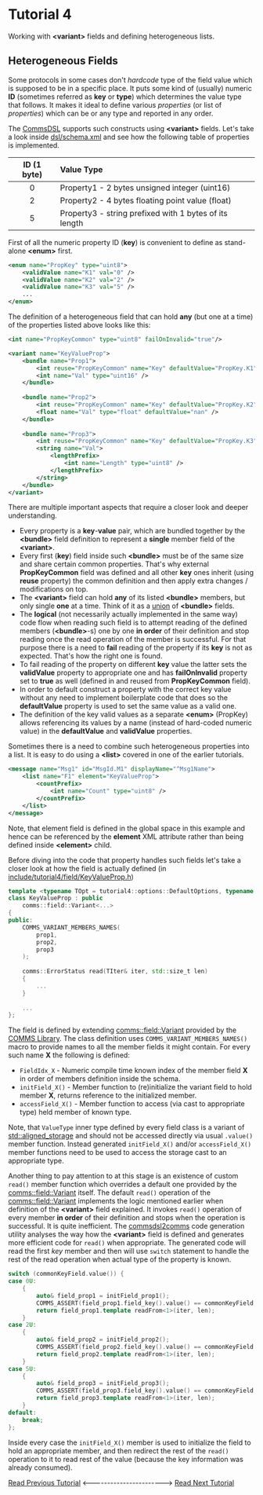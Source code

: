 # Tutorial 4
Working with **&lt;variant&gt;** fields and defining heterogeneous lists.

## Heterogeneous Fields
Some protocols in some cases don't _hardcode_ type of the field value which is supposed to
be in a specific place. It puts some kind of (usually) numeric **ID** 
(sometimes referred as **key** or **type**) which determines the value type that follows.
It makes it ideal to define various _properties_ (or list of _properties_) which can be
or any type and reported in any order.

The [CommsDSL](https://github.com/arobenko/CommsDSL-Specification) supports such constructs
using **&lt;variant&gt;** fields. Let's take a look inside [dsl/schema.xml](dsl/schema.xml) 
and see how the following table of properties is implemented.

|ID (1 byte)|Value Type|
|:---:|:---|
|0|Property1 - 2 bytes unsigned integer (uint16)|
|2|Property2 - 4 bytes floating point value (float)|
|5|Property3 - string prefixed with 1 bytes of its length|

First of all the numeric property ID (**key**) is convenient to define
as stand-alone **&lt;enum&gt;** first.
```xml
<enum name="PropKey" type="uint8">
    <validValue name="K1" val="0" />
    <validValue name="K2" val="2" />
    <validValue name="K3" val="5" />
    ...
</enum>
```
The definition of a heterogeneous field that can hold **any** (but one at a time) of the properties listed
above looks like this:
```xml
<int name="PropKeyCommon" type="uint8" failOnInvalid="true"/>

<variant name="KeyValueProp">
    <bundle name="Prop1">
        <int reuse="PropKeyCommon" name="Key" defaultValue="PropKey.K1" validValue="PropKey.K1" />
        <int name="Val" type="uint16" />
    </bundle>
    
    <bundle name="Prop2">
        <int reuse="PropKeyCommon" name="Key" defaultValue="PropKey.K2" validValue="PropKey.K2" />
        <float name="Val" type="float" defaultValue="nan" />
    </bundle>            
    
    <bundle name="Prop3">
        <int reuse="PropKeyCommon" name="Key" defaultValue="PropKey.K3" validValue="PropKey.K3" />
        <string name="Val">
            <lengthPrefix>
                <int name="Length" type="uint8" />
            </lengthPrefix>
        </string>
    </bundle>            
</variant>
```
There are multiple important aspects that require a closer look and deeper understanding.

- Every property is a **key**-**value** pair, which are bundled together by the **&lt;bundle&gt;** 
  field definition to represent a **single** member field of the **&lt;variant&gt;**.
- Every first (**key**) field inside such **&lt;bundle&gt;** must be of the same size and share
  certain common properties. That's why external **PropKeyCommon** field was defined and all other
  **key** ones inherit (using **reuse** property) the common definition and then apply extra changes / modifications
  on top.
- The **&lt;variant&gt;** field can hold **any** of its listed **&lt;bundle&gt;** members, but only
  single **one** at a time. Think of it as a [union](https://en.cppreference.com/w/cpp/language/union) of
  **&lt;bundle&gt;** fields.
- The **logical** (not necessarily actually implemented in the same way) code flow when
  reading such field is to attempt reading of the defined members (**&lt;bundle&gt;**-s) one
  by one **in order** of their definition and stop reading once the read operation of the 
  member is successful. For that purpose there is a need to **fail** reading of the property if
  its **key** is not as expected. That's how the right one is found.
- To fail reading of the property on different **key** value the latter sets the **validValue**
  property to appropriate one and has **failOnInvalid** property set to **true** as well 
  (defined in and reused from **PropKeyCommon** field).
- In order to default construct a property with the correct key value without any need to implement
  boilerplate code that does so the **defaultValue** property is used to set the same value as a valid one.
- The definition of the key valid values as a separate **&lt;enum&gt;** (PropKey) allows referencing its
  values by a name (instead of hard-coded numeric value) in the **defaultValue** and **validValue** properties.

Sometimes there is a need to combine such heterogeneous properties into a list. It is easy to do using
a **&lt;list&gt;** covered in one of the earlier tutorials.
```xml
<message name="Msg1" id="MsgId.M1" displayName="^Msg1Name">
    <list name="F1" element="KeyValueProp">
        <countPrefix>
            <int name="Count" type="uint8" />
        </countPrefix>
    </list>
</message>
```
Note, that element field is defined in the global space in this example and hence can be 
referenced by the **element** XML attribute rather than being defined inside **&lt;element&gt;** child.

Before diving into the code that property handles such fields let's take a closer look at how the
field is actually defined (in [include/tutorial4/field/KeyValueProp.h](include/tutorial4/field/KeyValueProp.h))
```cpp
template <typename TOpt = tutorial4::options::DefaultOptions, typename... TExtraOpts>
class KeyValueProp : public
    comms::field::Variant<...>
{
public:
    COMMS_VARIANT_MEMBERS_NAMES(
        prop1,
        prop2,
        prop3
    );
    
    comms::ErrorStatus read(TIter& iter, std::size_t len)
    {
        ...
    }
    
    ...
};
```
The field is defined by extending [comms::field::Variant](https://arobenko.github.io/comms_doc/classcomms_1_1field_1_1Variant.html)
provided by the [COMMS Library](https://github.com/arobenko/comms_champion#comms-library). The 
class definition uses `COMMS_VARIANT_MEMBERS_NAMES()` macro to provide names to all the member fields it
might contain. For every such name **X** the following is defined:

- `FieldIdx_X` - Numeric compile time known index of the member field **X** in order of members definition inside the schema.
- `initField_X()` - Member function to (re)initialize the variant field to hold member **X**, returns reference to the initialized member.
- `accessField_X()` - Member function to access (via cast to appropriate type) held member of known type.

Note, that `ValueType` inner type defined by every field class is a variant of 
[std::aligned_storage](https://en.cppreference.com/w/cpp/types/aligned_storage) and should not be
accessed directly via usual `.value()` member function. Instead generated `initField_X()` and/or
`accessField_X()` member functions need to be used to access the storage cast to an appropriate type.

Another thing to pay attention to at this stage is an existence of custom `read()` member function which
overrides a default one provided by the [comms::field::Variant](https://arobenko.github.io/comms_doc/classcomms_1_1field_1_1Variant.html)
itself. The default `read()` operation of the 
[comms::field::Variant](https://arobenko.github.io/comms_doc/classcomms_1_1field_1_1Variant.html) implements
the logic mentioned earlier when definition of the **&lt;variant&gt;** field explained. It invokes `read()`
operation of every member **in order** of their definition and stops when the operation is successful. It 
is quite inefficient. The [commsdsl2comms](https://github.com/arobenko/commsdsl) code generation utility
analyses the way how the **&lt;variant&gt;** field is defined and generates more efficient code for `read()` when
appropriate. The generated code will read the first _key_ member and then will use `switch` statement to
handle the rest of the read operation when actual type of the property is known. 
```cpp
switch (commonKeyField.value()) {
case 0U:
    {
        auto& field_prop1 = initField_prop1();
        COMMS_ASSERT(field_prop1.field_key().value() == commonKeyField.value());
        return field_prop1.template readFrom<1>(iter, len);
    }
case 2U:
    {
        auto& field_prop2 = initField_prop2();
        COMMS_ASSERT(field_prop2.field_key().value() == commonKeyField.value());
        return field_prop2.template readFrom<1>(iter, len);
    }
case 5U:
    {
        auto& field_prop3 = initField_prop3();
        COMMS_ASSERT(field_prop3.field_key().value() == commonKeyField.value());
        return field_prop3.template readFrom<1>(iter, len);
    }
default:
    break;
};
```
Inside every case the `initField_X()` member is used to initialize the field to hold an appropriate
member, and then redirect the rest of the `read()` operation to it to read rest of the value (because
the key information was already consumed).

[Read Previous Tutorial](../tutorial3) &lt;-----------------------&gt; [Read Next Tutorial](../tutorial5) 
